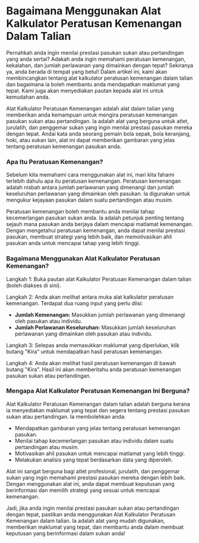 Bagaimana Menggunakan Alat Kalkulator Peratusan Kemenangan Dalam Talian
=======================================================================

Pernahkah anda ingin menilai prestasi pasukan sukan atau pertandingan yang anda sertai? Adakah anda ingin memahami peratusan kemenangan, kekalahan, dan jumlah perlawanan yang dimainkan dengan tepat? Sekiranya ya, anda berada di tempat yang betul! Dalam artikel ini, kami akan membincangkan tentang alat kalkulator peratusan kemenangan dalam talian dan bagaimana ia boleh membantu anda mendapatkan maklumat yang tepat. Kami juga akan menyediakan pautan kepada alat ini untuk kemudahan anda.

Alat Kalkulator Peratusan Kemenangan adalah alat dalam talian yang memberikan anda kemampuan untuk mengira peratusan kemenangan pasukan sukan atau pertandingan. Ia adalah alat yang berguna untuk atlet, jurulatih, dan penggemar sukan yang ingin menilai prestasi pasukan mereka dengan tepat. Andai kata anda seorang pemain bola sepak, bola keranjang, hoki, atau sukan lain, alat ini dapat memberikan gambaran yang jelas tentang peratusan kemenangan pasukan anda.

### Apa Itu Peratusan Kemenangan?

Sebelum kita memahami cara menggunakan alat ini, mari kita fahami terlebih dahulu apa itu peratusan kemenangan. Peratusan kemenangan adalah nisbah antara jumlah perlawanan yang dimenangi dan jumlah keseluruhan perlawanan yang dimainkan oleh pasukan. Ia digunakan untuk mengukur kejayaan pasukan dalam suatu pertandingan atau musim.

Peratusan kemenangan boleh membantu anda menilai tahap kecemerlangan pasukan sukan anda. Ia adalah petunjuk penting tentang sejauh mana pasukan anda berjaya dalam mencapai matlamat kemenangan. Dengan mengetahui peratusan kemenangan, anda dapat menilai prestasi pasukan, membuat strategi yang lebih baik, dan memotivasikan ahli pasukan anda untuk mencapai tahap yang lebih tinggi.

### Bagaimana Menggunakan Alat Kalkulator Peratusan Kemenangan?

Langkah 1: Buka pautan alat Kalkulator Peratusan Kemenangan dalam talian (boleh diakses di sini).

Langkah 2: Anda akan melihat antara muka alat kalkulator peratusan kemenangan. Terdapat dua ruang input yang perlu diisi:

- **Jumlah Kemenangan:** Masukkan jumlah perlawanan yang dimenangi oleh pasukan atau individu.
- **Jumlah Perlawanan Keseluruhan:** Masukkan jumlah keseluruhan perlawanan yang dimainkan oleh pasukan atau individu.

Langkah 3: Selepas anda memasukkan maklumat yang diperlukan, klik butang "Kira" untuk mendapatkan hasil peratusan kemenangan.

Langkah 4: Anda akan melihat hasil peratusan kemenangan di bawah butang "Kira". Hasil ini akan memberitahu anda peratusan kemenangan pasukan sukan atau pertandingan.

### Mengapa Alat Kalkulator Peratusan Kemenangan Ini Berguna?

Alat Kalkulator Peratusan Kemenangan dalam talian adalah berguna kerana ia menyediakan maklumat yang tepat dan segera tentang prestasi pasukan sukan atau pertandingan. Ia membolehkan anda:

- Mendapatkan gambaran yang jelas tentang peratusan kemenangan pasukan.
- Menilai tahap kecemerlangan pasukan atau individu dalam suatu pertandingan atau musim.
- Motivasikan ahli pasukan untuk mencapai matlamat yang lebih tinggi.
- Melakukan analisis yang tepat berdasarkan data yang diperoleh.

Alat ini sangat berguna bagi atlet profesional, jurulatih, dan penggemar sukan yang ingin memahami prestasi pasukan mereka dengan lebih baik. Dengan menggunakan alat ini, anda dapat membuat keputusan yang berinformasi dan memilih strategi yang sesuai untuk mencapai kemenangan.

Jadi, jika anda ingin menilai prestasi pasukan sukan atau pertandingan dengan tepat, pastikan anda menggunakan Alat Kalkulator Peratusan Kemenangan dalam talian. Ia adalah alat yang mudah digunakan, memberikan maklumat yang tepat, dan membantu anda dalam membuat keputusan yang berinformasi dalam sukan anda!